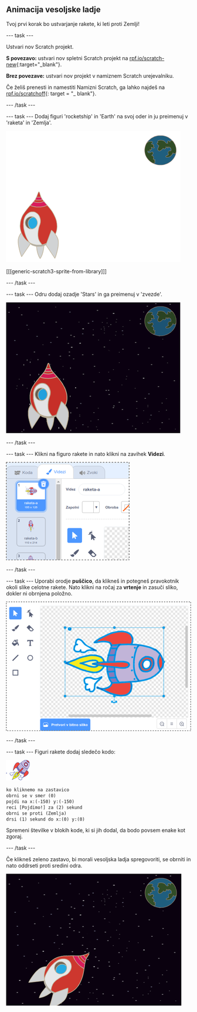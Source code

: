 ## Animacija vesoljske ladje

Tvoj prvi korak bo ustvarjanje rakete, ki leti proti Zemlji!

\--- task \---

Ustvari nov Scratch projekt.

**S povezavo:** ustvari nov spletni Scratch projekt na [rpf.io/scratch-new](http://rpf.io/scratchon){:target="_blank"}.

**Brez povezave:** ustvari nov projekt v namiznem Scratch urejevalniku.

Če želiš prenesti in namestiti Namizni Scratch, ga lahko najdeš na [rpf.io/scratchoff](http://rpf.io/scratchoff){: target = "_ blank"}.

\--- /task \---

\--- task \--- Dodaj figuri 'rocketship' in 'Earth' na svoj oder in ju preimenuj v 'raketa' in 'Zemlja'.

![Figuri 'spaceship' in 'Earth'](images/space-sprites.png)

[[[generic-scratch3-sprite-from-library]]]

\--- /task \---

\--- task \--- Odru dodaj ozadje 'Stars' in ga preimenuj v 'zvezde'.

![Ozadje 'stars'](images/space-backdrop.png)

\--- /task \---

\--- task \--- Klikni na figuro rakete in nato klikni na zavihek **Videzi**.

![Videzi figure](images/space-costume.png)

\--- /task \---

\--- task \--- Uporabi orodje **puščico**, da klikneš in potegneš pravokotnik okoli slike celotne rakete. Nato klikni na ročaj za **vrtenje** in zasuči sliko, dokler ni obrnjena položno.

![Vrtenje figure](images/space-rotate.png)

\--- /task \---

\--- task \--- Figuri rakete dodaj sledečo kodo:

![Sprite vesoljske ladje](images/sprite-spaceship.png)

```blocks3
ko kliknemo na zastavico
obrni se v smer (0)
pojdi na x:(-150) y:(-150)
reci [Pojdimo!] za (2) sekund
obrni se proti (Zemlja)
drsi (1) sekund do x:(0) y:(0)
```

Spremeni številke v blokih kode, ki si jih dodal, da bodo povsem enake kot zgoraj.

\--- /task \---

Če klikneš zeleno zastavo, bi morali vesoljska ladja spregovoriti, se obrniti in nato oddrseti proti sredini odra.

![Preizkušanje animacije vesoljske ladje](images/space-animate-stage.png)